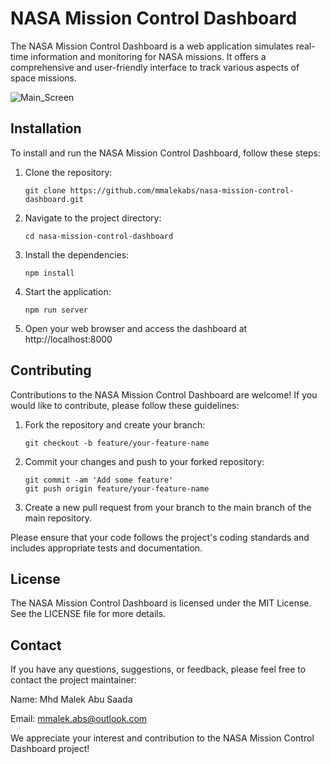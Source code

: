 # NASA Mission Control Dashboard

The NASA Mission Control Dashboard is a web application simulates real-time information and monitoring for NASA missions. It offers a comprehensive and user-friendly interface to track various aspects of space missions.

![Main_Screen](https://github.com/mmalekabs/nasa-mission-control-dashboard/assets/46497864/41c78baf-06a5-478d-aa28-db4410504697)


## Installation

To install and run the NASA Mission Control Dashboard, follow these steps:

1. Clone the repository:

   ```shell
   git clone https://github.com/mmalekabs/nasa-mission-control-dashboard.git
   ```

2. Navigate to the project directory:

   ```shell
   cd nasa-mission-control-dashboard
   ```

3. Install the dependencies:

   ```shell
   npm install
   ```

4. Start the application:
  
   ```shell
   npm run server
   ```

5. Open your web browser and access the dashboard at http://localhost:8000

## Contributing
Contributions to the NASA Mission Control Dashboard are welcome! If you would like to contribute, please follow these guidelines:

1. Fork the repository and create your branch:

   ```shell
   git checkout -b feature/your-feature-name
   ```

2. Commit your changes and push to your forked repository:

   ```shell
   git commit -am 'Add some feature'
   git push origin feature/your-feature-name
   ```

3. Create a new pull request from your branch to the main branch of the main repository.

Please ensure that your code follows the project's coding standards and includes appropriate tests and documentation.

## License
The NASA Mission Control Dashboard is licensed under the MIT License. See the LICENSE file for more details.

## Contact
If you have any questions, suggestions, or feedback, please feel free to contact the project maintainer:

Name: Mhd Malek Abu Saada 

Email: mmalek.abs@outlook.com

We appreciate your interest and contribution to the NASA Mission Control Dashboard project!
